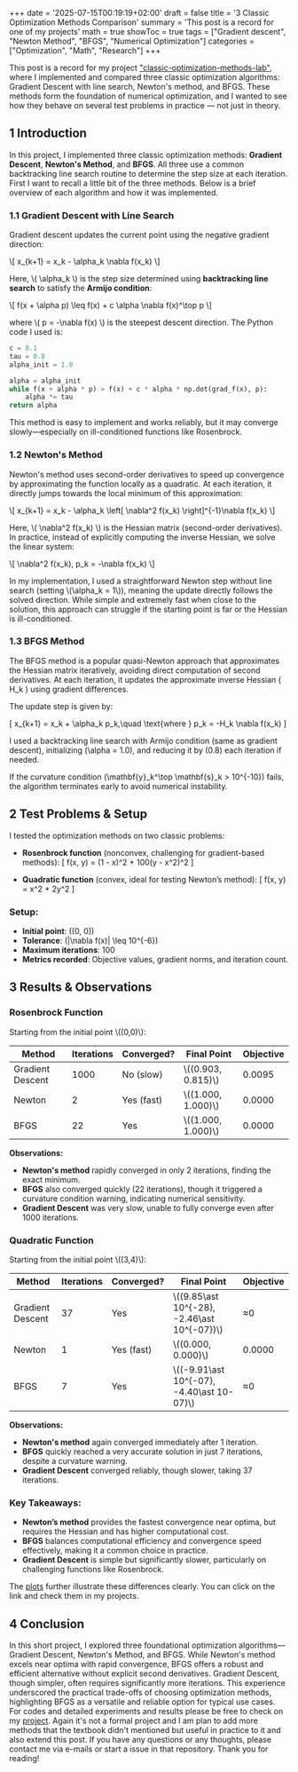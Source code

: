 +++
date = '2025-07-15T00:19:19+02:00'
draft = false
title = '3 Classic Optimization Methods Comparison'
summary = 'This post is a record for one of my projects'
math = true
showToc = true
tags = ["Gradient descent", "Newton Method", "BFGS", "Numerical Optimization"]
categories = ["Optimization", "Math", "Research"]
+++

This post is a record for my project ["classic-optimization-methods-lab"](https://github.com/willweiao/classic-optimization-methods-lab), where I implemented and compared three classic optimization algorithms: Gradient Descent with line search, Newton's method, and BFGS. These methods form the foundation of numerical optimization, and I wanted to see how they behave on several test problems in practice — not just in theory.

## 1 Introduction

In this project, I implemented three classic optimization methods: **Gradient Descent**, **Newton's Method**, and **BFGS**. All three use a common backtracking line search routine to determine the step size at each iteration. First I want to recall a little bit of the three methods. Below is a brief overview of each algorithm and how it was implemented. 

### 1.1 Gradient Descent with Line Search

Gradient descent updates the current point using the negative gradient direction:

\\[
x_{k+1} = x_k - \alpha_k \nabla f(x_k)
\\]

Here, \\( \alpha_k \\) is the step size determined using **backtracking line search** to satisfy the **Armijo condition**:

\\[
f(x + \alpha p) \leq f(x) + c \alpha \nabla f(x)^\top p
\\]

where \\( p = -\nabla f(x) \\) is the steepest descent direction. The Python code I used is:

```python
c = 0.1
tau = 0.8
alpha_init = 1.0

alpha = alpha_init
while f(x + alpha * p) > f(x) + c * alpha * np.dot(grad_f(x), p):
    alpha *= tau
return alpha
```

This method is easy to implement and works reliably, but it may converge slowly—especially on ill-conditioned functions like Rosenbrock.

### 1.2 Newton's Method 

Newton's method uses second-order derivatives to speed up convergence by approximating the function locally as a quadratic. At each iteration, it directly jumps towards the local minimum of this approximation:

\\[
x_{k+1} = x_k - \alpha_k \left[ \nabla^2 f(x_k) \right]^{-1}\nabla f(x_k)
\\]

Here, \\( \nabla^2 f(x_k) \\) is the Hessian matrix (second-order derivatives). In practice, instead of explicitly computing the inverse Hessian, we solve the linear system:

\\[
\nabla^2 f(x_k)\, p_k = -\nabla f(x_k)
\\]

In my implementation, I used a straightforward Newton step without line search (setting \\(\alpha_k = 1\\)), meaning the update directly follows the solved direction. While simple and extremely fast when close to the solution, this approach can struggle if the starting point is far or the Hessian is ill-conditioned.

### 1.3 BFGS Method

The BFGS method is a popular quasi-Newton approach that approximates the Hessian matrix iteratively, avoiding direct computation of second derivatives. At each iteration, it updates the approximate inverse Hessian \( H_k \) using gradient differences.

The update step is given by:

\[
x_{k+1} = x_k + \alpha_k p_k,\quad \text{where } p_k = -H_k \nabla f(x_k)
\]

I used a backtracking line search with Armijo condition (same as gradient descent), initializing \(\alpha = 1.0\), and reducing it by \(0.8\) each iteration if needed.

If the curvature condition \(\mathbf{y}_k^\top \mathbf{s}_k > 10^{-10}\) fails, the algorithm terminates early to avoid numerical instability.

## 2 Test Problems & Setup

I tested the optimization methods on two classic problems:

- **Rosenbrock function** (nonconvex, challenging for gradient-based methods):
\[
f(x, y) = (1 - x)^2 + 100(y - x^2)^2
\]

- **Quadratic function** (convex, ideal for testing Newton’s method):
\[
f(x, y) = x^2 + 2y^2
\]

### Setup:

- **Initial point**: \((0, 0)\)
- **Tolerance**: \(\|\nabla f(x)\| \leq 10^{-6}\)
- **Maximum iterations**: 100
- **Metrics recorded**: Objective values, gradient norms, and iteration count.

## 3 Results & Observations

### Rosenbrock Function

Starting from the initial point \\((0,0)\\):

| Method           | Iterations | Converged?  | Final Point           | Objective |
|------------------|------------|-------------|-----------------------|-----------|
| Gradient Descent | 1000       | No (slow)   | \\((0.903, 0.815)\\)  | 0.0095    |
| Newton           | 2          | Yes (fast)  | \\((1.000, 1.000)\\)  | 0.0000    |
| BFGS             | 22         | Yes         | \\((1.000, 1.000)\\)  | 0.0000    |

**Observations:**  
- **Newton's method** rapidly converged in only 2 iterations, finding the exact minimum.
- **BFGS** also converged quickly (22 iterations), though it triggered a curvature condition warning, indicating numerical sensitivity.
- **Gradient Descent** was very slow, unable to fully converge even after 1000 iterations.

### Quadratic Function

Starting from the initial point \\((3,4)\\):

| Method           | Iterations | Converged? | Final Point                                 | Objective |
|------------------|------------|------------|---------------------------------------------|-----------|
| Gradient Descent | 37         | Yes        | \\((9.85\ast 10^{-28}, -2.46\ast 10^{-07})\\) | ≈0        |
| Newton           | 1          | Yes (fast) | \\((0.000, 0.000)\\)                        | 0.0000    |
| BFGS             | 7          | Yes        | \\((-9.91\ast 10^{-07}, -4.40\ast 10-07)\\) | ≈0        |

**Observations:**  
- **Newton's method** again converged immediately after 1 iteration.
- **BFGS** quickly reached a very accurate solution in just 7 iterations, despite a curvature warning.
- **Gradient Descent** converged reliably, though slower, taking 37 iterations.

###  Key Takeaways:

- **Newton’s method** provides the fastest convergence near optima, but requires the Hessian and has higher computational cost.
- **BFGS** balances computational efficiency and convergence speed effectively, making it a common choice in practice.
- **Gradient Descent** is simple but significantly slower, particularly on challenging functions like Rosenbrock.

The [plots](https://github.com/willweiao/classic-optimization-methods-lab/tree/main/plots) further illustrate these differences clearly. You can click on the link and check them in my projects.

## 4 Conclusion

In this short project, I explored three foundational optimization algorithms—Gradient Descent, Newton's Method, and BFGS. While Newton's method excels near optima with rapid convergence, BFGS offers a robust and efficient alternative without explicit second derivatives. Gradient Descent, though simpler, often requires significantly more iterations. This experience underscored the practical trade-offs of choosing optimization methods, highlighting BFGS as a versatile and reliable option for typical use cases. For codes and detailed experiments and results please be free to check on my [project](https://github.com/willweiao/classic-optimization-methods-lab). Again it's not a formal project and I am plan to add more methods that the textbook didn't mentioned but useful in practice to it and also extend this post. If you have any questions or any thoughts, please contact me via e-mails or start a issue in that repository. Thank you for reading!




